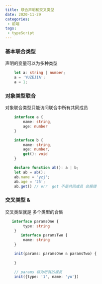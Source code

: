 ```yaml
---
title: 联合声明和交叉类型
date: 2020-11-29
categories: 
 - 前端
tags:
 - typeScript
---
```



### 基本联合类型
声明的变量可以为多种类型
```typeScript
    let a: string | number;
    a = 'YUZEJIA';
    a = 1;
```

### 对象类型联合
对象联合类型只能访问联合中所有共同成员
```typeScript
    interface a {
        name: string,
        age: number
    }

    interface b {
        name: string,
        age: number,
        get(): void
    }

    declare function ab(): a | b;
    let ab = ab();
    ab.name = 'yzj';
    ab.age = '25';
    ab.get() // err  get 不是共同成员 会报错
```
### 交叉类型 &
交叉类型就是 多个类型的合集
```typeScript
   interface paramsOne {
        type: string
    }
       interface paramsTwo {
        name: string
    }

    init(params: paramsOne & paramsTwo) {
        
    }

    // params 将为所有的成员
    init({type: '1', name: 'yu'})
```